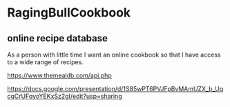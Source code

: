 # RagingBullCookbook
## online recipe database



As a person with little time I want an online cookbook so that I have access to a wide range of recipes.


https://www.themealdb.com/api.php

https://docs.google.com/presentation/d/1S85wPT6PVJFpBvMAmUZX_b_UqcqCrUFqyoYEKxSz2gI/edit?usp=sharing